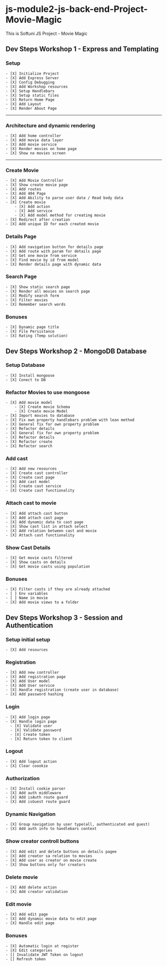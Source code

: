 # js-module2-js-back-end-Project-Movie-Magic
This is Softuni JS Project - Movie Magic

## Dev Steps Workshop 1 - Express and Templating

### Setup   
    - [X] Initialize Project
    - [X] Add Express Server
    - [X] Config Debugging
    - [X] Add Workshop resources
    - [X] Setup Handlebars
    - [X] Setup static files
    - [X] Return Home Page
    - [X] Add Layout
    - [X] Render About Page
---
### Architecture and dynamic rendering
    - [X] Add home controller 
    - [X] Add movie data layer
    - [X] Add movie service
    - [X] Render movies on home page
    - [X] Show no movies screen
---
### Create Movie
    - [X] Add Movie Controller 
    - [X] Show create movie page
    - [X] Add routes
    - [X] Add 404 Page
    - [X] Add Ability to parse user data / Read body data
    - [X] Create movie
        - [X] Add action
        - [X] Add service
        - [X] Add model method for creating movie
    - [X] Redirect after creation
    - [X] Add unique ID for each created movie
### Details Page
    - [X] Add navigation button for details page
    - [X] Add route with param for details page
    - [X] Get one movie from service
    - [X] Find movie by id from model
    - [X] Render details page with dynamic data
### Search Page
    - [X] Show static search page
    - [X] Render all movies on search page
    - [X] Modify search form
    - [X] Filter movies
    - [X] Remember search words

### Bonuses
    - [X] Dynamic page title
    - [X] File Persistance
    - [X] Rating (Temp solution)


## Dev Steps Workshop 2 - MongoDB Database

### Setup Database
    - [X] Install mongoose
    - [X] Conect to DB

### Refactor Movies to use mongoose
    - [X] Add movie model
        - [X] Create movie Schema
        - [X] Create movie Model
    - [X] Import movies to database
    - [X] Fix own property handlebars problem with lean method
    - [X] General fix for own property problem
    - [X] Refactor details
    - [X] General fix for own property problem
    - [X] Refactor details
    - [X] Refactor create
    - [X] Refactor search

### Add cast
    - [X] Add new resources
    - [X] Create cast controller
    - [X] Create cast page
    - [X] Add cast model
    - [X] Create cast service
    - [X] Create cast functionality

### Attach cast to movie
    - [X] Add attach cast button 
    - [X] Add attach cast page
    - [X] Add dynamic data to cast page
    - [X] Show cast list in attach select
    - [X] Add relation between cast and movie
    - [X] Attach cast functionality

### Show Cast Details
    - [X] Get movie casts filtered
    - [X] Show casts on details
    - [X] Get movie casts using population

### Bonuses
    - [X] Filter casts if they are already attached
    - [ ] Env variables
    - [ ] Name in movie
    - [X] Add movie views to a folder

## Dev Steps Workshop 3 - Session and Authentication

### Setup initial setup
    - [X] Add resources

### Registration
    - [X] Add new controller
    - [X] Add registration page
    - [X] Add User model
    - [X] Add User service
    - [X] Handle registration (create user in database)
    - [X] Add password hashing

### Login
    - [X] Add login page
    - [X] Handle login page
      - [X] Validate user
      - [X] Validate password
      - [X] Create token
      - [X] Return token to client

### Logout
    - [X] Add logout action
    - [X] Clear coookie

### Authorization
    - [X] Install cookie parser
    - [X] Add auth middleware
    - [X] Add isAuth route guard
    - [X] Add isGuest route guard

### Dynamic Navigation
    - [X] Group navigation by user type(all, authenticated and guest)
    - [X] Add auth info to handlebars context


### Show creator controll buttons
    - [X] Add edit and delete buttons on details pagee
    - [X] Add creator sa relation to movies
    - [X] Add user as creator on movie create
    - [X] Show buttons only for creators

### Delete movie
    - [X] Add delete action
    - [X] Add creator validation
### Edit movie
    - [X] Add edit page
    - [X] Add dynamic movie data to edit page
    - [X] Handle edit page

### Bonuses
    - [X] Automatic login at register
    - [X] Edit categories
    - [] Invalidate JWT Token on logout
    - [] Refresh token